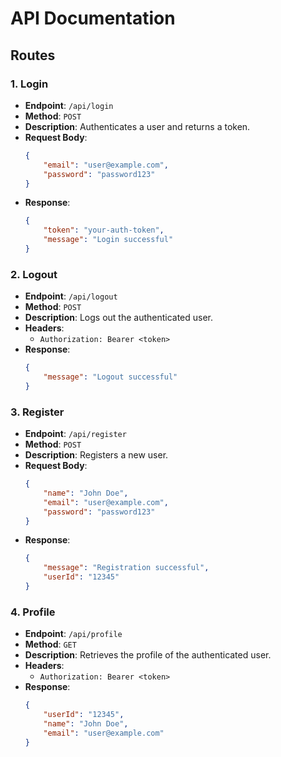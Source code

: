 # API Documentation

## Routes

### 1. **Login**
- **Endpoint**: `/api/login`
- **Method**: `POST`
- **Description**: Authenticates a user and returns a token.
- **Request Body**:
    ```json
    {
        "email": "user@example.com",
        "password": "password123"
    }
    ```
- **Response**:
    ```json
    {
        "token": "your-auth-token",
        "message": "Login successful"
    }
    ```

### 2. **Logout**
- **Endpoint**: `/api/logout`
- **Method**: `POST`
- **Description**: Logs out the authenticated user.
- **Headers**:
    - `Authorization: Bearer <token>`
- **Response**:
    ```json
    {
        "message": "Logout successful"
    }
    ```

### 3. **Register**
- **Endpoint**: `/api/register`
- **Method**: `POST`
- **Description**: Registers a new user.
- **Request Body**:
    ```json
    {
        "name": "John Doe",
        "email": "user@example.com",
        "password": "password123"
    }
    ```
- **Response**:
    ```json
    {
        "message": "Registration successful",
        "userId": "12345"
    }
    ```

### 4. **Profile**
- **Endpoint**: `/api/profile`
- **Method**: `GET`
- **Description**: Retrieves the profile of the authenticated user.
- **Headers**:
    - `Authorization: Bearer <token>`
- **Response**:
    ```json
    {
        "userId": "12345",
        "name": "John Doe",
        "email": "user@example.com"
    }
    ```